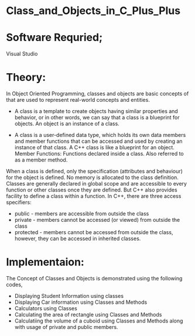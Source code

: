 # Class_and_Objects_in_C_Plus_Plus
# Software Requried;
Visual Studio
# Theory:
In Object Oriented Programming, classes and objects are basic concepts of that are used to represent real-world concepts and entities.
+ A class is a template to create objects having similar properties and behavior, or in other words, we can say that a class is a blueprint for objects.
An object is an instance of a class.

+ A class is a user-defined data type, which holds its own data members and member functions that can be accessed and used by creating an instance of that class. A C++ class is like a blueprint for an object.
Member Functions: Functions declared inside a class. Also referred to as a member method.

When a class is defined, only the specification (attributes and behaviour) for the object is defined. No memory is allocated to the class definition. 
Classes are generally declared in global scope and are accessible to every function or other classes once they are defined. But C++ also provides facility to define a class within a function. 
In C++, there are three access specifiers:
+ public - members are accessible from outside the class
+ private - members cannot be accessed (or viewed) from outside the class
+ protected - members cannot be accessed from outside the class, however, they can be accessed in inherited classes.

# Implementaion:
The Concept of Classes and Objects is demonstrated using the following codes,
+ Displaying Student Information using classes
+ Displaying Car information using Classes and Methods
+ Calculators using Classes
+ Calculating the area of rectangle using Classes and Methods
+ Calculatiing the volume of a cuboid using Classes and Methods along with usage of private and public members.
